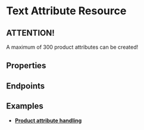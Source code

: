 # Text Attribute Resource

## ATTENTION!
A maximum of 300 product attributes can be created!

## Properties

<ResourceProperties :resource="'text_attribute'" :lang="'en'"/>

<ResourceScopes :resource="'text_attribute'"/>

## Endpoints

[//]: <> (GET ENDPOINT)
<ResourceEndpoint :resource="'text_attribute'" :endpoint="'get'" :lang="'en'">

<template v-slot:responseJSON>

<<< @/docs/fixtures/api/text_attribute/response/json/get_id.json

</template>

<template v-slot:responseXML>

<<< @/docs/fixtures/api/text_attribute/response/xml/get_id.xml

</template>

</ResourceEndpoint>

[//]: <> (GETCOLLECTION ENDPOINT)
<ResourceEndpoint :resource="'text_attribute'" :endpoint="'getCollection'" :lang="'en'">

<template v-slot:responseJSON>

<<< @/docs/fixtures/api/text_attribute/response/json/get_page.json

</template>

<template v-slot:responseXML>

<<< @/docs/fixtures/api/text_attribute/response/xml/get_page.xml

</template>

</ResourceEndpoint>

[//]: <> (POST ENDPOINT)
<ResourceEndpoint :resource="'text_attribute'" :endpoint="'post'" :lang="'en'">

<template v-slot:request>

<<< @/docs/fixtures/api/text_attribute/request/post.json

</template>

<template v-slot:responseJSON>

<<< @/docs/fixtures/api/text_attribute/response/json/get_id.json

</template>

<template v-slot:responseXML>

<<< @/docs/fixtures/api/text_attribute/response/xml/get_id.xml

</template>

</ResourceEndpoint>

[//]: <> (PUT ENDPOINT)
<ResourceEndpoint :resource="'text_attribute'" :endpoint="'put'" :lang="'en'">

<template v-slot:request>

<<< @/docs/fixtures/api/text_attribute/request/put.json

</template>

<template v-slot:responseJSON>

<<< @/docs/fixtures/api/text_attribute/response/json/get_id.json

</template>

<template v-slot:responseXML>

<<< @/docs/fixtures/api/text_attribute/response/xml/get_id.xml

</template>

</ResourceEndpoint>

[//]: <> (DELETE ENDPOINT)
<ResourceEndpoint :resource="'text_attribute'" :endpoint="'delete'" :lang="'en'"/>

## Examples
- [**Product attribute handling**](../development/api-examples/08_product_attribute_handling.md)
